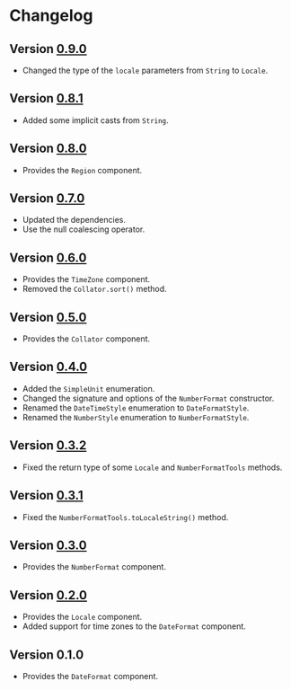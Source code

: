 # Changelog

## Version [0.9.0](https://github.com/cedx/intl.hx/compare/v0.8.1...v0.9.0)
- Changed the type of the `locale` parameters from `String` to `Locale`.

## Version [0.8.1](https://github.com/cedx/intl.hx/compare/v0.8.0...v0.8.1)
- Added some implicit casts from `String`.

## Version [0.8.0](https://github.com/cedx/intl.hx/compare/v0.7.0...v0.8.0)
- Provides the `Region` component.

## Version [0.7.0](https://github.com/cedx/intl.hx/compare/v0.6.0...v0.7.0)
- Updated the dependencies.
- Use the null coalescing operator.

## Version [0.6.0](https://github.com/cedx/intl.hx/compare/v0.5.0...v0.6.0)
- Provides the `TimeZone` component.
- Removed the `Collator.sort()` method.

## Version [0.5.0](https://github.com/cedx/intl.hx/compare/v0.4.0...v0.5.0)
- Provides the `Collator` component.

## Version [0.4.0](https://github.com/cedx/intl.hx/compare/v0.3.2...v0.4.0)
- Added the `SimpleUnit` enumeration.
- Changed the signature and options of the `NumberFormat` constructor.
- Renamed the `DateTimeStyle` enumeration to `DateFormatStyle`.
- Renamed the `NumberStyle` enumeration to `NumberFormatStyle`.

## Version [0.3.2](https://github.com/cedx/intl.hx/compare/v0.3.1...v0.3.2)
- Fixed the return type of some `Locale` and `NumberFormatTools` methods.

## Version [0.3.1](https://github.com/cedx/intl.hx/compare/v0.3.0...v0.3.1)
- Fixed the `NumberFormatTools.toLocaleString()` method.

## Version [0.3.0](https://github.com/cedx/intl.hx/compare/v0.2.0...v0.3.0)
- Provides the `NumberFormat` component.

## Version [0.2.0](https://github.com/cedx/intl.hx/compare/v0.1.0...v0.2.0)
- Provides the `Locale` component.
- Added support for time zones to the `DateFormat` component.

## Version 0.1.0
- Provides the `DateFormat` component.
